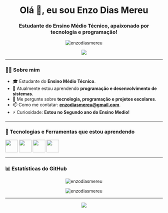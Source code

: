 <h1 align="center">Olá 👋, eu sou Enzo Dias Mereu</h1>
<h3 align="center">Estudante do Ensino Médio Técnico, apaixonado por tecnologia e programação!</h3>

<p align="center">
  <img src="https://komarev.com/ghpvc/?username=enzodiasmereu&label=Profile%20views&color=0e75b6&style=flat" alt="enzodiasmereu" />
</p>

<p align="center">
  <a href="mailto:enzodiasmereu@gmail.com">
    <img src="https://img.shields.io/badge/-Email-%23333?style=for-the-badge&logo=gmail&logoColor=white" />
  </a>
</p>

---

### 👨‍💻 Sobre mim

- 🎓 Estudante do **Ensino Médio Técnico**.
- 🌱 Atualmente estou aprendendo **programação e desenvolvimento de sistemas**.
- 💬 Me pergunte sobre **tecnologia, programação e projetos escolares**.
- 📫 Como me contatar: **enzodiasmereu@gmail.com**.
- ⚡ Curiosidade: **Estou no Segundo ano do Ensino Medio!**

---

### 🚀 Tecnologias e Ferramentas que estou aprendendo

<p align="left">
  <img src="https://cdn.jsdelivr.net/gh/devicons/devicon/icons/javascript/javascript-original.svg" width="40" height="40" />
  <img src="https://cdn.jsdelivr.net/gh/devicons/devicon/icons/html5/html5-original.svg" width="40" height="40" />
  <img src="https://cdn.jsdelivr.net/gh/devicons/devicon/icons/css3/css3-original.svg" width="40" height="40" />
  <img src="https://cdn.jsdelivr.net/gh/devicons/devicon/icons/python/python-original.svg" width="40" height="40" />
  <!-- Adicione mais conforme for aprendendo! -->
</p>

---

### 📊 Estatísticas do GitHub

<p align="center">
  <img src="https://github-readme-stats.vercel.app/api?username=enzodiasmereu&show_icons=true&locale=pt-br" alt="enzodiasmereu" />
</p>

<p align="center">
  <img src="https://github-readme-streak-stats.herokuapp.com/?user=enzodiasmereu&" alt="enzodiasmereu" />
</p>

---

<p align="center">
  <img src="https://github-profile-trophy.vercel.app/?username=enzodiasmereu&theme=onedark" />
</p>
